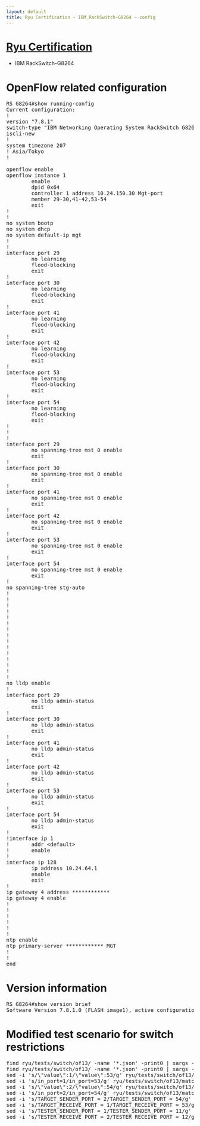 ```yaml
---
layout: default
title: Ryu Certification - IBM_RackSwitch-G8264 - config
---
```

# [Ryu Certification](https://ryu-sdn.org/certification.html)
* IBM RackSwitch-G8264

# OpenFlow related configuration
<pre>
RS G8264#show running-config
Current configuration:
!
version "7.8.1"
switch-type "IBM Networking Operating System RackSwitch G8264"
iscli-new
!
system timezone 207
! Asia/Tokyo
!

openflow enable
openflow instance 1
        enable
        dpid 0x64
        controller 1 address 10.24.150.30 Mgt-port
        member 29-30,41-42,53-54
        exit
!
!
no system bootp
no system dhcp
no system default-ip mgt
!
!
interface port 29
        no learning
        flood-blocking
        exit
!
interface port 30
        no learning
        flood-blocking
        exit
!
interface port 41
        no learning
        flood-blocking
        exit
!
interface port 42
        no learning
        flood-blocking
        exit
!
interface port 53
        no learning
        flood-blocking
        exit
!
interface port 54
        no learning
        flood-blocking
        exit
!
!
!
interface port 29
        no spanning-tree mst 0 enable
        exit
!
interface port 30
        no spanning-tree mst 0 enable
        exit
!
interface port 41
        no spanning-tree mst 0 enable
        exit
!
interface port 42
        no spanning-tree mst 0 enable
        exit
!
interface port 53
        no spanning-tree mst 0 enable
        exit
!
interface port 54
        no spanning-tree mst 0 enable
        exit
!
no spanning-tree stg-auto
!
!
!
!
!
!
!
!
!
!
!
!
!
!
!
no lldp enable
!
interface port 29
        no lldp admin-status
        exit
!
interface port 30
        no lldp admin-status
        exit
!
interface port 41
        no lldp admin-status
        exit
!
interface port 42
        no lldp admin-status
        exit
!
interface port 53
        no lldp admin-status
        exit
!
interface port 54
        no lldp admin-status
        exit
!
!interface ip 1
!       addr &lt;default&gt;
!       enable
!
interface ip 128
        ip address 10.24.64.1
        enable
        exit
!
ip gateway 4 address ************
ip gateway 4 enable
!
!
!
!
!
!
ntp enable
ntp primary-server ************ MGT
!
!
end
</pre>

# Version information
<pre>
RS G8264#show version brief
Software Version 7.8.1.0 (FLASH image1), active configuration.
</pre>

# Modified test scenario for switch restrictions
<pre>
find ryu/tests/switch/of13/ -name '*.json' -print0 | xargs -0 sed -i 's/\"port\":2/\"port\":54/g';
find ryu/tests/switch/of13/ -name '*.json' -print0 | xargs -0 sed -i 's/output:2/output:54/g';
sed -i 's/\"value\":1/\"value\":53/g' ryu/tests/switch/of13/match/00_IN_PORT.json;
sed -i 's/in_port=1/in_port=53/g' ryu/tests/switch/of13/match/00_IN_PORT.json;
sed -i 's/\"value\":2/\"value\":54/g' ryu/tests/switch/of13/match/00_IN_PORT.json;
sed -i 's/in_port=2/in_port=54/g' ryu/tests/switch/of13/match/00_IN_PORT.json;
sed -i 's/TARGET_SENDER_PORT = 2/TARGET_SENDER_PORT = 54/g' ryu/tests/switch/tester.py;
sed -i 's/TARGET_RECEIVE_PORT = 1/TARGET_RECEIVE_PORT = 53/g' ryu/tests/switch/tester.py;
sed -i 's/TESTER_SENDER_PORT = 1/TESTER_SENDER_PORT = 11/g' ryu/tests/switch/tester.py;
sed -i 's/TESTER_RECEIVE_PORT = 2/TESTER_RECEIVE_PORT = 12/g' ryu/tests/switch/tester.py;
</pre>

